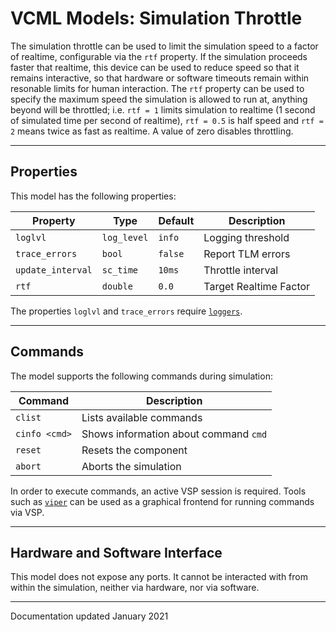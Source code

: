 # VCML Models: Simulation Throttle
The simulation throttle can be used to limit the simulation speed to a factor
of realtime, configurable via the `rtf` property. If the simulation proceeds
faster that realtime, this device can be used to reduce speed so that it
remains interactive, so that hardware or software timeouts remain within
resonable limits for human interaction. The `rtf` property can be used to
specify the maximum speed the simulation is allowed to run at, anything beyond
will be throttled; i.e. `rtf = 1` limits simulation to realtime (1 second of
simulated time per second of realtime), `rtf = 0.5` is half speed and `rtf = 2`
means twice as fast as realtime. A value of zero disables throttling.

----
## Properties
This model has the following properties:

| Property          | Type        | Default    | Description             |
| ----------------- | ----------- | ---------- | ----------------------- |
| `loglvl`          | `log_level` | `info`     | Logging threshold       |
| `trace_errors`    | `bool`      | `false`    | Report TLM errors       |
| `update_interval` | `sc_time`   | `10ms`     | Throttle interval       |
| `rtf`             | `double`    | `0.0`      | Target Realtime Factor  |

The properties `loglvl` and `trace_errors` require [`loggers`](../logging.md).

----
## Commands
The model supports the following commands during simulation:

| Command       | Description                           |
| ------------- | ------------------------------------- |
| `clist`       | Lists available commands              |
| `cinfo <cmd>` | Shows information about command `cmd` |
| `reset`       | Resets the component                  |
| `abort`       | Aborts the simulation                 |

In order to execute commands, an active VSP session is required. Tools such
as [`viper`](https://github.com/janweinstock/viper/) can be used as a
graphical frontend for running commands via VSP.

----
## Hardware and Software Interface
This model does not expose any ports. It cannot be interacted with from within
the simulation, neither via hardware, nor via software.

----
Documentation updated January 2021
